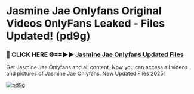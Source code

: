 # Jasmine Jae Onlyfans Original Videos 0nlyFans Leaked - Files Updated! (pd9g)

<h3>🔴 CLICK HERE 🌐==►► <a href="https://tinyurl.com/ehrbuxhb" rel="nofollow">Jasmine Jae Onlyfans Updated Files</a></h3>

Get Jasmine Jae Onlyfans and all content. Now you can access all videos and pictures of Jasmine Jae Onlyfans. New Updated Files 2025!

[![pd9g](https://i.imgur.com/lVYEuWS.gif)](https://tinyurl.com/ehrbuxhb)
